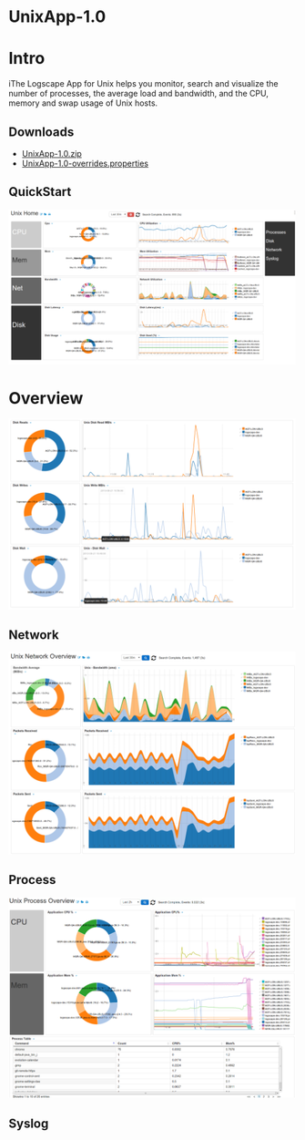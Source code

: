 UnixApp-1.0
===========

# Intro

iThe Logscape App for Unix helps you monitor, search and visualize the number of processes, the average load and bandwidth, and the CPU, memory and swap usage of Unix hosts.

## Downloads 

 * [UnixApp-1.0.zip](https://github.com/logscape/unixapp/raw/master/dist/UnixApp-1.0.zip)
 * [UnixApp-1.0-overrides.properties](https://www.google.com)

## QuickStart


![](docs/images/unx_home_0.png) 
# Overview

![](docs/images/unx_disk_0.png) 

## Network 

![](docs/images/unx_network_0.png) 
## Process 

![](docs/images/unx_process_0.png) 
## Syslog 
